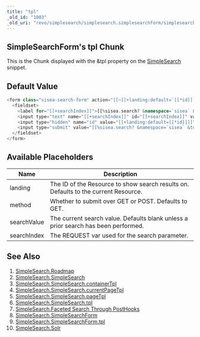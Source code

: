 ```yaml
---
title: "tpl"
_old_id: "1003"
_old_uri: "revo/simplesearch/simplesearch.simplesearchform/simplesearch.simplesearchform.tpl"
---
```


## SimpleSearchForm's tpl Chunk

This is the Chunk displayed with the &tpl property on the [SimpleSearch](/extras/revo/simplesearch/simplesearch.simplesearchform "SimpleSearch.SimpleSearchForm") snippet.

## Default Value

``` php 
<form class="sisea-search-form" action="[[~[[+landing:default=`[[*id]]`]]]]" method="[[+method:default=`get`]]">
  <fieldset>
    <label for="[[+searchIndex]]">[[%sisea.search? &namespace=`sisea` &topic=`default`]]</label>
    <input type="text" name="[[+searchIndex]]" id="[[+searchIndex]]" value="[[+searchValue]]" />
    <input type="hidden" name="id" value="[[+landing:default=[[*id]]]]" /> 
    <input type="submit" value="[[%sisea.search? &namespace=`sisea` &topic=`default`]]" />
  </fieldset>
</form>
```

## Available Placeholders

| Name | Description |
|------|-------------|
| landing | The ID of the Resource to show search results on. Defaults to the current Resource. |
| method | Whether to submit over GET or POST. Defaults to GET. |
| searchValue | The current search value. Defaults blank unless a prior search has been performed. |
| searchIndex | The REQUEST var used for the search parameter. |

## See Also

1. [SimpleSearch.Roadmap](/extras/revo/simplesearch/simplesearch.roadmap)
2. [SimpleSearch.SimpleSearch](/extras/revo/simplesearch/simplesearch.simplesearch)
  1. [SimpleSearch.SimpleSearch.containerTpl](/extras/revo/simplesearch/simplesearch.simplesearch/simplesearch.simplesearch.containertpl)
  2. [SimpleSearch.SimpleSearch.currentPageTpl](/extras/revo/simplesearch/simplesearch.simplesearch/simplesearch.simplesearch.currentpagetpl)
  3. [SimpleSearch.SimpleSearch.pageTpl](/extras/revo/simplesearch/simplesearch.simplesearch/simplesearch.simplesearch.pagetpl)
  4. [SimpleSearch.SimpleSearch.tpl](/extras/revo/simplesearch/simplesearch.simplesearch/simplesearch.simplesearch.tpl)
  5. [SimpleSearch.Faceted Search Through PostHooks](/extras/revo/simplesearch/simplesearch.simplesearch/simplesearch.faceted-search-through-posthooks)
3. [SimpleSearch.SimpleSearchForm](/extras/revo/simplesearch/simplesearch.simplesearchform)
  1. [SimpleSearch.SimpleSearchForm.tpl](/extras/revo/simplesearch/simplesearch.simplesearchform/simplesearch.simplesearchform.tpl)
4. [SimpleSearch.Solr](/extras/revo/simplesearch/simplesearch.solr)